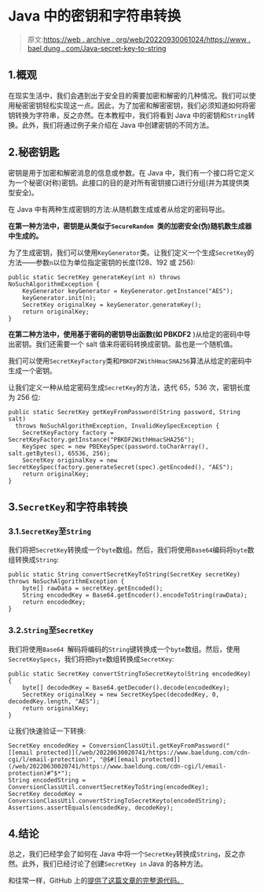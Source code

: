 # Java 中的密钥和字符串转换

> 原文:[https://web . archive . org/web/20220930061024/https://www . bael dung . com/Java-secret-key-to-string](https://web.archive.org/web/20220930061024/https://www.baeldung.com/java-secret-key-to-string)

## 1.概观

在现实生活中，我们会遇到出于安全目的需要加密和解密的几种情况。我们可以使用秘密密钥轻松实现这一点。因此，为了加密和解密密钥，我们必须知道如何将密钥转换为字符串，反之亦然。在本教程中，我们将看到 Java 中的密钥和`String`转换。此外，我们将通过例子来介绍在 Java 中创建密钥的不同方法。

## 2.秘密钥匙

密钥是用于加密和解密消息的信息或参数。在 Java 中，我们有一个接口将它定义为一个秘密(对称)密钥。此接口的目的是对所有密钥接口进行分组(并为其提供类型安全)。

在 Java 中有两种生成密钥的方法:从随机数生成或者从给定的密码导出。

**在第一种方法中，密钥是从类似于`SecureRandom `类的加密安全(伪)随机数生成器中生成的。**

为了生成密钥，我们可以使用`KeyGenerator`类。让我们定义一个生成`SecretKey`的方法——参数`n`以位为单位指定密钥的长度(128、192 或 256):

```
public static SecretKey generateKey(int n) throws NoSuchAlgorithmException {
    KeyGenerator keyGenerator = KeyGenerator.getInstance("AES");
    keyGenerator.init(n);
    SecretKey originalKey = keyGenerator.generateKey();
    return originalKey;
}
```

**在第二种方法中，使用基于密码的密钥导出函数(如 PBKDF2** )从给定的密码中导出密钥。我们还需要一个 salt 值来将密码转换成密钥。盐也是一个随机值。

我们可以使用`SecretKeyFactory`类和`PBKDF2WithHmacSHA256`算法从给定的密码中生成一个密钥。

让我们定义一种从给定密码生成`SecretKey`的方法，迭代 65，536 次，密钥长度为 256 位:

```
public static SecretKey getKeyFromPassword(String password, String salt)
  throws NoSuchAlgorithmException, InvalidKeySpecException {
    SecretKeyFactory factory = SecretKeyFactory.getInstance("PBKDF2WithHmacSHA256");
    KeySpec spec = new PBEKeySpec(password.toCharArray(), salt.getBytes(), 65536, 256);
    SecretKey originalKey = new SecretKeySpec(factory.generateSecret(spec).getEncoded(), "AES");
    return originalKey;
}
```

## 3.`SecretKey`和字符串转换

### 3.1.`SecretKey`至`String`

我们将把`SecretKey`转换成一个`byte`数组。然后，我们将使用`Base64`编码将`byte`数组转换成`String`:

```
public static String convertSecretKeyToString(SecretKey secretKey) throws NoSuchAlgorithmException {
    byte[] rawData = secretKey.getEncoded();
    String encodedKey = Base64.getEncoder().encodeToString(rawData);
    return encodedKey;
}
```

### 3.2.`String`至`SecretKey`

我们将使用`Base64 `解码将编码的`String`键转换成一个`byte`数组。然后，使用`SecretKeySpecs`，我们将把`byte`数组转换成`SecretKey`:

```
public static SecretKey convertStringToSecretKeyto(String encodedKey) {
    byte[] decodedKey = Base64.getDecoder().decode(encodedKey);
    SecretKey originalKey = new SecretKeySpec(decodedKey, 0, decodedKey.length, "AES");
    return originalKey;
}
```

让我们快速验证一下转换:

```
SecretKey encodedKey = ConversionClassUtil.getKeyFromPassword("[[email protected]](/web/20220630020741/https://www.baeldung.com/cdn-cgi/l/email-protection)", "@$#[[email protected]](/web/20220630020741/https://www.baeldung.com/cdn-cgi/l/email-protection)#^$*");
String encodedString = ConversionClassUtil.convertSecretKeyToString(encodedKey);
SecretKey decodeKey = ConversionClassUtil.convertStringToSecretKeyto(encodedString);
Assertions.assertEquals(encodedKey, decodeKey);
```

## 4.结论

总之，我们已经学会了如何在 Java 中将一个`SecretKey`转换成`String`，反之亦然。此外，我们已经讨论了创建`SecretKey in` Java 的各种方法。

和往常一样，GitHub 上的[提供了这篇文章的完整源代码。](https://web.archive.org/web/20220630020741/https://github.com/eugenp/tutorials/tree/master/core-java-modules/core-java-security-3)